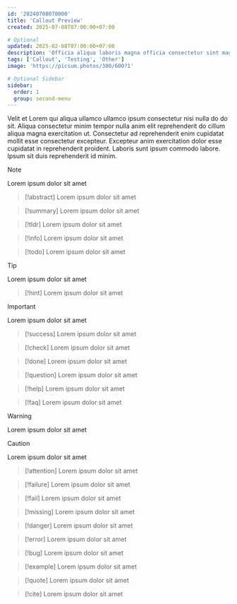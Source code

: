 ```yaml
---
id: '20240708070000'
title: 'Callout Preview'
created: 2025-07-08T07:00:00+07:00

# Optional
updated: 2025-02-08T07:00:00+07:00
description: 'Officia aliqua laboris magna officia consectetur sint magna amet.'
tags: ['Callout', 'Testing', 'Other']
image: 'https://picsum.photos/300/600?1'

# Optional Sidebar
sidebar: 
  order: 1
  group: second-menu
---
```


Velit et Lorem qui aliqua ullamco ullamco ipsum consectetur nisi nulla do do sit. Aliqua consectetur minim tempor nulla anim elit reprehenderit do cillum aliqua magna exercitation ut. Consectetur ad reprehenderit enim cupidatat mollit esse consectetur excepteur. Excepteur anim exercitation dolor esse cupidatat in reprehenderit proident. Laboris sunt ipsum commodo labore. Ipsum sit duis reprehenderit id minim.

> [!note]
> Lorem ipsum dolor sit amet

> [!abstract]
> Lorem ipsum dolor sit amet

> [!summary]
> Lorem ipsum dolor sit amet

> [!tldr]
> Lorem ipsum dolor sit amet

> [!info]
> Lorem ipsum dolor sit amet

> [!todo]
> Lorem ipsum dolor sit amet

> [!tip]
> Lorem ipsum dolor sit amet

> [!hint]
> Lorem ipsum dolor sit amet

> [!important]
> Lorem ipsum dolor sit amet

> [!success]
> Lorem ipsum dolor sit amet

> [!check]
> Lorem ipsum dolor sit amet

> [!done]
> Lorem ipsum dolor sit amet

> [!question]
> Lorem ipsum dolor sit amet

> [!help]
> Lorem ipsum dolor sit amet

> [!faq]
> Lorem ipsum dolor sit amet

> [!warning]
> Lorem ipsum dolor sit amet

> [!caution]
> Lorem ipsum dolor sit amet

> [!attention]
> Lorem ipsum dolor sit amet

> [!failure]
> Lorem ipsum dolor sit amet

> [!fail]
> Lorem ipsum dolor sit amet

> [!missing]
> Lorem ipsum dolor sit amet

> [!danger]
> Lorem ipsum dolor sit amet

> [!error]
> Lorem ipsum dolor sit amet

> [!bug]
> Lorem ipsum dolor sit amet

> [!example]
> Lorem ipsum dolor sit amet

> [!quote]
> Lorem ipsum dolor sit amet

> [!cite]
> Lorem ipsum dolor sit amet
